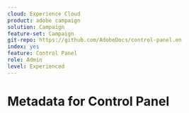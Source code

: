 ```yaml
---
cloud: Experience Cloud
product: adobe campaign
solution: Campaign 
feature-set: Campaign
git-repo: https://github.com/AdobeDocs/control-panel.en
index: yes
feature: Control Panel
role: Admin
level: Experienced
---
```


# Metadata for Control Panel
